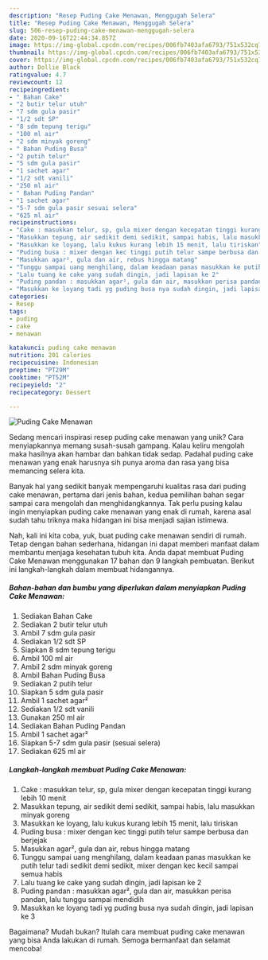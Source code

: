 ```yaml
---
description: "Resep Puding Cake Menawan, Menggugah Selera"
title: "Resep Puding Cake Menawan, Menggugah Selera"
slug: 506-resep-puding-cake-menawan-menggugah-selera
date: 2020-09-16T22:44:34.857Z
image: https://img-global.cpcdn.com/recipes/006fb7403afa6793/751x532cq70/puding-cake-menawan-foto-resep-utama.jpg
thumbnail: https://img-global.cpcdn.com/recipes/006fb7403afa6793/751x532cq70/puding-cake-menawan-foto-resep-utama.jpg
cover: https://img-global.cpcdn.com/recipes/006fb7403afa6793/751x532cq70/puding-cake-menawan-foto-resep-utama.jpg
author: Dollie Black
ratingvalue: 4.7
reviewcount: 12
recipeingredient:
- " Bahan Cake"
- "2 butir telur utuh"
- "7 sdm gula pasir"
- "1/2 sdt SP"
- "8 sdm tepung terigu"
- "100 ml air"
- "2 sdm minyak goreng"
- " Bahan Puding Busa"
- "2 putih telur"
- "5 sdm gula pasir"
- "1 sachet agar"
- "1/2 sdt vanili"
- "250 ml air"
- " Bahan Puding Pandan"
- "1 sachet agar"
- "5-7 sdm gula pasir sesuai selera"
- "625 ml air"
recipeinstructions:
- "Cake : masukkan telur, sp, gula mixer dengan kecepatan tinggi kurang lebih 10 menit"
- "Masukkan tepung, air sedikit demi sedikit, sampai habis, lalu masukkan minyak goreng"
- "Masukkan ke loyang, lalu kukus kurang lebih 15 menit, lalu tiriskan"
- "Puding busa : mixer dengan kec tinggi putih telur sampe berbusa dan berjejak"
- "Masukkan agar², gula dan air, rebus hingga matang"
- "Tunggu sampai uang menghilang, dalam keadaan panas masukkan ke putih telur tadi sedikit demi sedikit, mixer dengan kec kecil sampai semua habis"
- "Lalu tuang ke cake yang sudah dingin, jadi lapisan ke 2"
- "Puding pandan : masukkan agar², gula dan air, masukkan perisa pandan, lalu tunggu sampai mendidih"
- "Masukkan ke loyang tadi yg puding busa nya sudah dingin, jadi lapisan ke 3"
categories:
- Resep
tags:
- puding
- cake
- menawan

katakunci: puding cake menawan 
nutrition: 201 calories
recipecuisine: Indonesian
preptime: "PT29M"
cooktime: "PT52M"
recipeyield: "2"
recipecategory: Dessert

---
```



![Puding Cake Menawan](https://img-global.cpcdn.com/recipes/006fb7403afa6793/751x532cq70/puding-cake-menawan-foto-resep-utama.jpg)

Sedang mencari inspirasi resep puding cake menawan yang unik? Cara menyiapkannya memang susah-susah gampang. Kalau keliru mengolah maka hasilnya akan hambar dan bahkan tidak sedap. Padahal puding cake menawan yang enak harusnya sih punya aroma dan rasa yang bisa memancing selera kita.



Banyak hal yang sedikit banyak mempengaruhi kualitas rasa dari puding cake menawan, pertama dari jenis bahan, kedua pemilihan bahan segar sampai cara mengolah dan menghidangkannya. Tak perlu pusing kalau ingin menyiapkan puding cake menawan yang enak di rumah, karena asal sudah tahu triknya maka hidangan ini bisa menjadi sajian istimewa.


Nah, kali ini kita coba, yuk, buat puding cake menawan sendiri di rumah. Tetap dengan bahan sederhana, hidangan ini dapat memberi manfaat dalam membantu menjaga kesehatan tubuh kita. Anda dapat membuat Puding Cake Menawan menggunakan 17 bahan dan 9 langkah pembuatan. Berikut ini langkah-langkah dalam membuat hidangannya.

<!--inarticleads1-->

##### Bahan-bahan dan bumbu yang diperlukan dalam menyiapkan Puding Cake Menawan:

1. Sediakan  Bahan Cake
1. Sediakan 2 butir telur utuh
1. Ambil 7 sdm gula pasir
1. Sediakan 1/2 sdt SP
1. Siapkan 8 sdm tepung terigu
1. Ambil 100 ml air
1. Ambil 2 sdm minyak goreng
1. Ambil  Bahan Puding Busa
1. Sediakan 2 putih telur
1. Siapkan 5 sdm gula pasir
1. Ambil 1 sachet agar²
1. Sediakan 1/2 sdt vanili
1. Gunakan 250 ml air
1. Sediakan  Bahan Puding Pandan
1. Ambil 1 sachet agar²
1. Siapkan 5-7 sdm gula pasir (sesuai selera)
1. Sediakan 625 ml air




<!--inarticleads2-->

##### Langkah-langkah membuat Puding Cake Menawan:

1. Cake : masukkan telur, sp, gula mixer dengan kecepatan tinggi kurang lebih 10 menit
1. Masukkan tepung, air sedikit demi sedikit, sampai habis, lalu masukkan minyak goreng
1. Masukkan ke loyang, lalu kukus kurang lebih 15 menit, lalu tiriskan
1. Puding busa : mixer dengan kec tinggi putih telur sampe berbusa dan berjejak
1. Masukkan agar², gula dan air, rebus hingga matang
1. Tunggu sampai uang menghilang, dalam keadaan panas masukkan ke putih telur tadi sedikit demi sedikit, mixer dengan kec kecil sampai semua habis
1. Lalu tuang ke cake yang sudah dingin, jadi lapisan ke 2
1. Puding pandan : masukkan agar², gula dan air, masukkan perisa pandan, lalu tunggu sampai mendidih
1. Masukkan ke loyang tadi yg puding busa nya sudah dingin, jadi lapisan ke 3




Bagaimana? Mudah bukan? Itulah cara membuat puding cake menawan yang bisa Anda lakukan di rumah. Semoga bermanfaat dan selamat mencoba!
